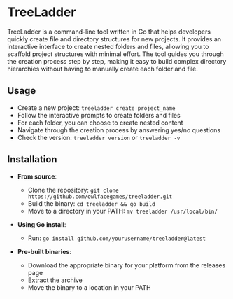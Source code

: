 # TreeLadder

TreeLadder is a command-line tool written in Go that helps developers quickly create file and directory structures for new projects. It provides an interactive interface to create nested folders and files, allowing you to scaffold project structures with minimal effort. The tool guides you through the creation process step by step, making it easy to build complex directory hierarchies without having to manually create each folder and file.

## Usage

* Create a new project: `treeladder create project_name`
* Follow the interactive prompts to create folders and files
* For each folder, you can choose to create nested content
* Navigate through the creation process by answering yes/no questions
* Check the version: `treeladder version` or `treeladder -v`

## Installation

* **From source**:
  * Clone the repository: `git clone https://github.com/owlfacegames/treeladder.git`
  * Build the binary: `cd treeladder && go build`
  * Move to a directory in your PATH: `mv treeladder /usr/local/bin/`

* **Using Go install**:
  * Run: `go install github.com/yourusername/treeladder@latest`

* **Pre-built binaries**:
  * Download the appropriate binary for your platform from the releases page
  * Extract the archive
  * Move the binary to a location in your PATH
